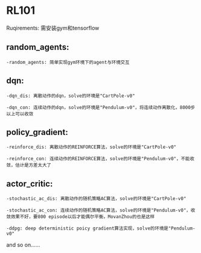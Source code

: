 # RL101
Ruqirements: 需安装gym和tensorflow

## random_agents:

    -random_agents: 简单实现gym环境下的agent与环境交互
    
## dqn:

    -dqn_dis: 离散动作的dqn，solve的环境是"CartPole-v0"
    
    -dqn_con: 连续动作的dqn，solve的环境是"Pendulum-v0"，将连续动作离散化，8000步以上可以收敛
    
## policy_gradient:

    -reinforce_dis: 离散动作的REINFORCE算法，solve的环境是"CartPole-v0"
    
    -reinforce_con: 连续动作的REINFORCE算法，solve的环境是"Pendulum-v0"，不能收敛，估计是方差太大了
    
## actor_critic:

    -stochastic_ac_dis: 离散动作的随机策略AC算法，solve的环境是"CartPole-v0"
    
    -stochastic_ac_con: 连续动作的随机策略AC算法，solve的环境是"Pendulum-v0"，收敛效果不好，要800 episode以后才能偶尔平衡，MovanZhou的也是这样
    
    -ddpg: deep deterministic poicy gradient算法实现，solve的环境是"Pendulum-v0"
 
and so on......
